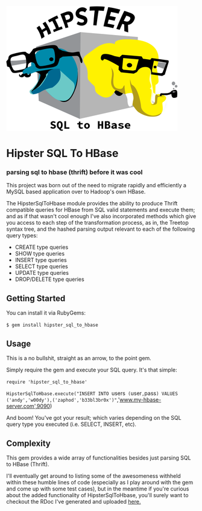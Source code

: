 ![hipster_sql_to_hbase logo](https://github.com/jeanlescure/hipster_sql_to_hbase/raw/master/misc/hipster_sql_to_hbase_logo.png)

# Hipster SQL To HBase
### parsing sql to hbase (thrift) before it was cool

This project was born out of the need to migrate rapidly and efficiently a MySQL based application over to Hadoop's own HBase.

The HipsterSqlToHbase module provides the ability to produce Thrift compatible queries for HBase from SQL valid statements and execute them; and as if that wasn't cool enough I've also incorporated methods which give you access to each step of the transformation process, as in, the Treetop syntax tree, and the hashed parsing output relevant to each of the following query types:

* CREATE type queries
* SHOW type queries
* INSERT type queries
* SELECT type queries
* UPDATE type queries
* DROP/DELETE type queries

## Getting Started

You can install it via RubyGems:

  `$ gem install hipster_sql_to_hbase`

## Usage

This is a no bullshit, straight as an arrow, to the point gem.

Simply require the gem and execute your SQL query. It's that simple:

`require 'hipster_sql_to_hbase'`

`HipsterSqlToHbase.execute("INSERT INTO `users` (`user`,`pass`) VALUES ('andy','w00dy'),('zaphod','b33bl3br0x')"`,'www.my-hbase-server.com',9090)

And boom! You've got your result; which varies depending on the SQL query type you executed (i.e. SELECT, INSERT, etc).

## Complexity

This gem provides a wide array of functionalities besides just parsing SQL to HBase (Thrift).

I'll eventually get around to listing some of the awesomeness withheld within these humble lines of code (especially as I play around with the gem and come up with some test cases), but in the meantime if you're curious about the added functionality of HipsterSqlToHbase, you'll surely want to checkout the RDoc I've generated and uploaded [here.](http://www.jlescure.com/hipster)